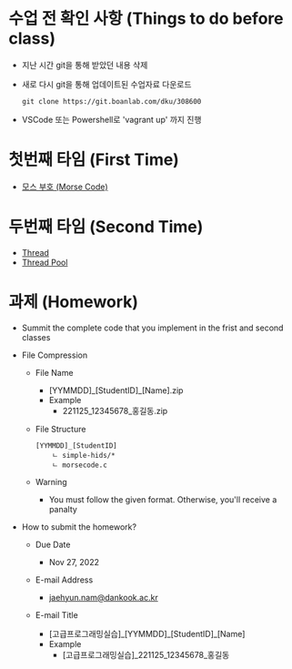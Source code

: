 # 수업 전 확인 사항 (Things to do before class)

- 지난 시간 git을 통해 받았던 내용 삭제

- 새로 다시 git을 통해 업데이트된 수업자료 다운로드

    ```
    git clone https://git.boanlab.com/dku/308600
    ```

- VSCode 또는 Powershell로 'vagrant up' 까지 진행

# 첫번째 타임 (First Time)

- [모스 부호 (Morse Code)](../../problems/morsecode/README.md)

# 두번째 타임 (Second Time)

- [Thread](thread.md)
- [Thread Pool](thread_pool.md)

# 과제 (Homework)

- Summit the complete code that you implement in the frist and second classes

- File Compression

    - File Name
        - [YYMMDD]\_[StudentID]\_[Name].zip
        - Example
            - 221125\_12345678\_홍길동.zip

    - File Structure
        ```
        [YYMMDD]_[StudentID]
            ㄴ simple-hids/*
            ㄴ morsecode.c
        ```

    - Warning
        - You must follow the given format. Otherwise, you'll receive a panalty

- How to submit the homework?

    - Due Date
        - Nov 27, 2022

    - E-mail Address
        - jaehyun.nam@dankook.ac.kr

    - E-mail Title
        - [고급프로그래밍실습]\_[YYMMDD]\_[StudentID]\_[Name]
        - Example
            - [고급프로그래밍실습]\_221125\_12345678\_홍길동
